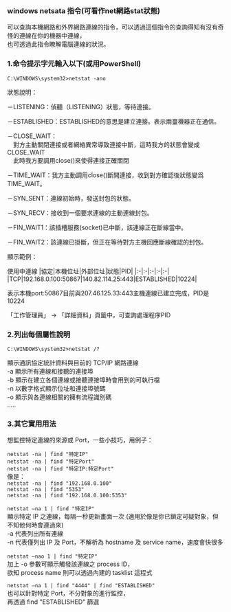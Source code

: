 ### windows netsata 指令(可看作net網路stat狀態)
可以查詢本機網路和外界網路連線的指令，可以透過這個指令的查詢得知有沒有奇怪的連線在你的機器中連線，  
也可透過此指令瞭解電腦連線的狀況。

### 1.命令提示字元輸入以下(或用PowerShell)

```C:\WINDOWS\system32>netstat -ano```
  
狀態說明：  
  
－LISTENING：偵聽（LISTENING）狀態，等待連接。

－ESTABLISHED：ESTABLISHED的意思是建立連接。表示兩臺機器正在通信。  

－CLOSE_WAIT：  
　對方主動關閉連接或者網絡異常導致連接中斷，這時我方的狀態會變成CLOSE_WAIT  
　此時我方要調用close()來使得連接正確關閉  
 
－TIME_WAIT：我方主動調用close()斷開連接，收到對方確認後狀態變爲TIME_WAIT。  

－SYN_SENT：連線初始時，發送封包的狀態。  

－SYN_RECV：接收到一個要求連線的主動連線封包。  

－FIN_WAIT1：該插槽服務(socket)已中斷，該連線正在斷線當中。  

－FIN_WAIT2：該連線已掛斷，但正在等待對方主機回應斷線確認的封包。  

顯示範例：  

使用中連線
|協定|本機位址|外部位址|狀態|PID|
|:-|:-|:-|:-|:-|
|TCP|192.168.0.100:50867|140.82.114.25:443|ESTABLISHED|10224|  

表示本機port:50867目前與207.46.125.33:443主機連線已建立完成，PID是10224  

「工作管理員」 -> 「詳細資料」頁籤中，可查詢處理程序PID

### 2.列出每個屬性說明
```C:\WINDOWS\system32>netstat /?```

顯示通訊協定統計資料與目前的 TCP/IP 網路連線  
-a            顯示所有連線和接聽的連接埠  
-b            顯示在建立各個連線或接聽連接埠時會用到的可執行檔  
-n            以數字格式顯示位址和連接埠號碼  
-o            顯示與各連線相關的擁有流程識別碼  
.....

### 3.其它實用用法

想監控特定連線的來源或 Port，一些小技巧，用例子：  

```netstat -na | find "特定IP"```  
```netstat -na | find "特定Port"```  
```netstat -na | find "特定IP:特定Port"```  
像是：  
```netstat -na | find "192.168.0.100"```  
```netstat -na | find "5353"```  
```netstat -na | find "192.168.0.100:5353"```  

```netstat –na 1 | find "特定IP"```  
顯示特定 IP 之連線，每隔一秒更新畫面一次 (適用於像是你已鎖定可疑對象，但不知他何時會連過來)  
-a 代表列出所有連線  
-n 代表僅列出 IP 及 Port，不解析為 hostname 及 service name，速度會快很多  

```netstat –nao 1 | find "特定IP"```  
加上 -o 參數可顯示觸發該連線之 process ID，  
欲知 process name 則可以透過內建的 tasklist 這程式  

```netstat –na 1 | find "4444" | find "ESTABLISHED"```  
也可以針對特定 Port，不分對象的進行監控，  
再透過 find "ESTABLISHED" 篩選  
